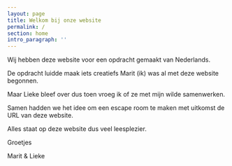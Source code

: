 ```yaml
---
layout: page
title: Welkom bij onze website
permalink: /
section: home
intro_paragraph: ''
---
```

Wij hebben deze website voor een opdracht gemaakt van Nederlands.

De opdracht luidde maak iets creatiefs Marit (ik) was al met deze website begonnen.

Maar Lieke bleef over dus toen vroeg ik of ze met mijn wilde samenwerken.

Samen hadden we het idee om een escape room te maken met uitkomst de URL van deze website.

Alles staat op deze website dus veel leesplezier.

Groetjes

Marit & Lieke
